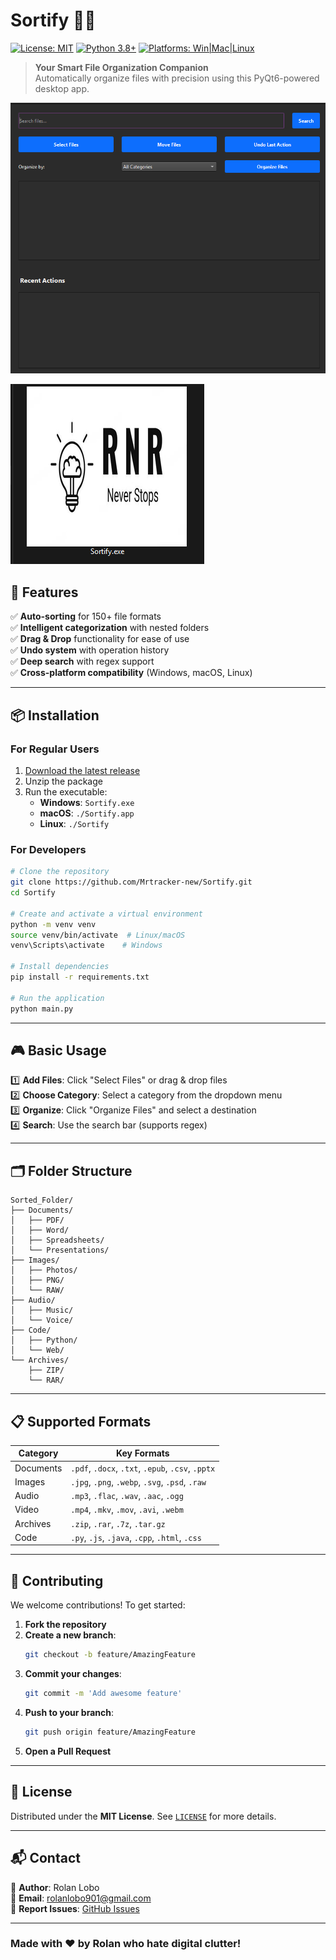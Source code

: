 # Sortify 📂✨

[![License: MIT](https://img.shields.io/badge/License-MIT-yellow.svg)](https://opensource.org/licenses/MIT)
[![Python 3.8+](https://img.shields.io/badge/Python-3.8%2B-blue.svg)](https://www.python.org/)
[![Platforms: Win|Mac|Linux](https://img.shields.io/badge/Platforms-Windows%20%7C%20macOS%20%7C%20Linux-lightgrey.svg)](https://github.com/Mrtracker-new/Sortify/releases)

> **Your Smart File Organization Companion**  
> Automatically organize files with precision using this PyQt6-powered desktop app.

![File Organizer Screenshot](screenshots/app_screenshot.png)

![File Organizer Screenshot](screenshots/Sortify.png)

## 🚀 Features

✅ **Auto-sorting** for 150+ file formats  
✅ **Intelligent categorization** with nested folders  
✅ **Drag & Drop** functionality for ease of use  
✅ **Undo system** with operation history  
✅ **Deep search** with regex support  
✅ **Cross-platform compatibility** (Windows, macOS, Linux)  

---

## 📦 Installation

### For Regular Users
1. [Download the latest release](https://github.com/Mrtracker-new/Sortify/releases)
2. Unzip the package
3. Run the executable:
   - **Windows**: `Sortify.exe`
   - **macOS**: `./Sortify.app`
   - **Linux**: `./Sortify`

### For Developers
```bash
# Clone the repository
git clone https://github.com/Mrtracker-new/Sortify.git
cd Sortify

# Create and activate a virtual environment
python -m venv venv
source venv/bin/activate  # Linux/macOS
venv\Scripts\activate    # Windows

# Install dependencies
pip install -r requirements.txt

# Run the application
python main.py
```

---

## 🎮 Basic Usage

1️⃣ **Add Files**: Click "Select Files" or drag & drop files  
2️⃣ **Choose Category**: Select a category from the dropdown menu  
3️⃣ **Organize**: Click "Organize Files" and select a destination  
4️⃣ **Search**: Use the search bar (supports regex)  

---

## 🗂 Folder Structure

```plaintext
Sorted_Folder/
├── Documents/
│   ├── PDF/
│   ├── Word/
│   ├── Spreadsheets/
│   └── Presentations/
├── Images/
│   ├── Photos/
│   ├── PNG/
│   └── RAW/
├── Audio/
│   ├── Music/
│   └── Voice/
├── Code/
│   ├── Python/
│   └── Web/
└── Archives/
    ├── ZIP/
    └── RAR/
```

---

## 📋 Supported Formats

| Category   | Key Formats |
|------------|--------------------------------------------------|
| Documents  | `.pdf`, `.docx`, `.txt`, `.epub`, `.csv`, `.pptx` |
| Images     | `.jpg`, `.png`, `.webp`, `.svg`, `.psd`, `.raw`  |
| Audio      | `.mp3`, `.flac`, `.wav`, `.aac`, `.ogg`         |
| Video      | `.mp4`, `.mkv`, `.mov`, `.avi`, `.webm`         |
| Archives   | `.zip`, `.rar`, `.7z`, `.tar.gz`                |
| Code       | `.py`, `.js`, `.java`, `.cpp`, `.html`, `.css`  |

---

## 🤝 Contributing

We welcome contributions! To get started:

1. **Fork the repository**
2. **Create a new branch**:
   ```bash
   git checkout -b feature/AmazingFeature
   ```
3. **Commit your changes**:
   ```bash
   git commit -m 'Add awesome feature'
   ```
4. **Push to your branch**:
   ```bash
   git push origin feature/AmazingFeature
   ```
5. **Open a Pull Request**

---

## 📜 License

Distributed under the **MIT License**. See [`LICENSE`](LICENSE) for more details.

---

## 📬 Contact

👤 **Author**: Rolan Lobo  
📧 **Email**: rolanlobo901@gmail.com  
🐞 **Report Issues**: [GitHub Issues](https://github.com/Mrtracker-new/Sortify/issues)

---

### Made with ❤️ by Rolan who hate digital clutter!

